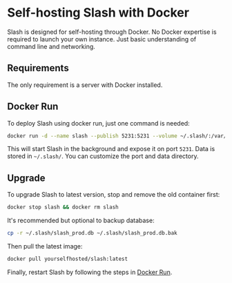 # Self-hosting Slash with Docker

Slash is designed for self-hosting through Docker. No Docker expertise is required to launch your own instance. Just basic understanding of command line and networking.

## Requirements

The only requirement is a server with Docker installed.

## Docker Run

To deploy Slash using docker run, just one command is needed:

```bash
docker run -d --name slash --publish 5231:5231 --volume ~/.slash/:/var/opt/slash yourselfhosted/slash:latest
```

This will start Slash in the background and expose it on port `5231`. Data is stored in `~/.slash/`. You can customize the port and data directory.

## Upgrade

To upgrade Slash to latest version, stop and remove the old container first:

```bash
docker stop slash && docker rm slash
```

It's recommended but optional to backup database:

```bash
cp -r ~/.slash/slash_prod.db ~/.slash/slash_prod.db.bak
```

Then pull the latest image:

```bash
docker pull yourselfhosted/slash:latest
```

Finally, restart Slash by following the steps in [Docker Run](#docker-run).
